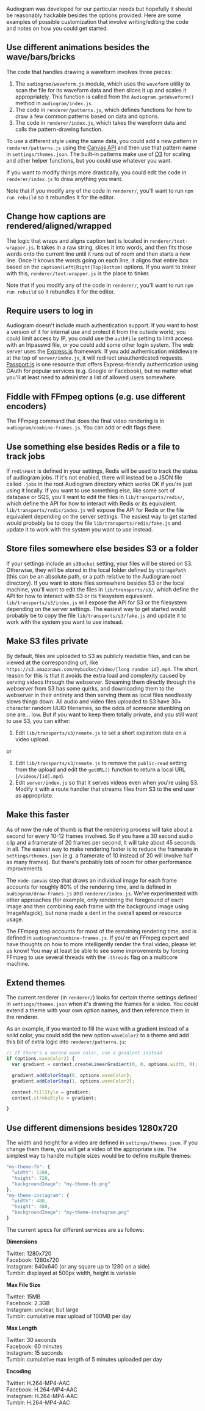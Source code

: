 Audiogram was developed for our particular needs but hopefully it should be reasonably hackable besides the options provided.  Here are some examples of possible customization that involve writing/editing the code and notes on how you could get started.

## Use different animations besides the wave/bars/bricks

The code that handles drawing a waveform involves three pieces:

1. The `audiogram/waveform.js` module, which uses the `waveform` utility to scan the file for its waveform data and then slices it up and scales it appropriately.  This function is called from the `Audiogram.getWaveform()` method in `audiogram/index.js`.
2. The code in `renderer/patterns.js`, which defines functions for how to draw a few common patterns based on data and options.
3. The code in `renderer/index.js`, which takes the waveform data and calls the pattern-drawing function.

To use a different style using the same data, you could add a new pattern in `renderer/patterns.js` using the [Canvas API](https://developer.mozilla.org/en-US/docs/Web/API/Canvas_API) and then use that pattern name in `settings/themes.json`.  The built-in patterns make use of [D3](https://d3js.org/) for scaling and other helper functions, but you could use whatever you want.

If you want to modify things more drastically, you could edit the code in `renderer/index.js` to draw anything you want.

Note that if you modify any of the code in `renderer/`, you'll want to run `npm run rebuild` so it rebundles it for the editor.

## Change how captions are rendered/aligned/wrapped

The logic that wraps and aligns caption text is located in `renderer/text-wrapper.js`.  It takes in a raw string, slices it into words, and then fits those words onto the current line until it runs out of room and then starts a new line.  Once it knows the words going on each line, it aligns that entire box based on the `caption(Left|Right|Top|Bottom)` options.  If you want to tinker with this, `renderer/text-wrapper.js` is the place to tinker.

Note that if you modify any of the code in `renderer/`, you'll want to run `npm run rebuild` so it rebundles it for the editor.

## Require users to log in

Audiogram doesn't include much authentication support. If you want to host a version of it for internal use and protect it from the outside world, you could limit access by IP, you could use the `authFile` setting to limit access with an htpasswd file, or you could add some other login system.  The web server uses the [Express.js](http://expressjs.com/) framework.  If you add authentication middleware at the top of `server/index.js`, it will redirect unauthenticated requests. [Passport.js](http://passportjs.org/) is one resource that offers Express-friendly authentication using OAuth for popular services (e.g. Google or Facebook), but no matter what you'll at least need to administer a list of allowed users somewhere.

## Fiddle with FFmpeg options (e.g. use different encoders)

The FFmpeg command that does the final video rendering is in `audiogram/combine-frames.js`.  You can add or edit flags there.

## Use something else besides Redis or a file to track jobs

If `redisHost` is defined in your settings, Redis will be used to track the status of audiogram jobs.  If it's not enabled, there will instead be a JSON file called `.jobs` in the root Audiogram directory which works OK if you're just using it locally.  If you want to use something else, like some sort of database or SQS, you'll want to edit the files in `lib/transports/redis/`, which define the API for how to interact with Redis or its equivalent.  `lib/transports/redis/index.js` will expose the API for Redis or the file equivalent depending on the server settings.  The easiest way to get started would probably be to copy the file `lib/transports/redis/fake.js` and update it to work with the system you want to use instead.

## Store files somewhere else besides S3 or a folder

If your settings include an `s3Bucket` setting, your files will be stored on S3.  Otherwise, they will be stored in the local folder defined by `storagePath` (this can be an absolute path, or a path relative to the Audiogram root directory). If you want to store files somewhere besides S3 or the local machine, you'll want to edit the files in `lib/transports/s3/`, which define the API for how to interact with S3 or its filesystem equivalent.  `lib/transports/s3/index.js` will expose the API for S3 or the filesystem depending on the server settings.  The easiest way to get started would probably be to copy the file `lib/transports/s3/fake.js` and update it to work with the system you want to use instead.

## Make S3 files private

By default, files are uploaded to S3 as publicly readable files, and can be viewed at the corresponding url, like `https://s3.amazonaws.com/mybucket/video/[long random id].mp4`. The short reason for this is that it avoids the extra load and complexity caused by serving videos through the webserver. Streaming them directly through the webserver from S3 has some quirks, and downloading them to the webserver in their entirety and then serving them as local files needlessly slows things down. All audio and video files uploaded to S3 have 30+ character random UUID filenames, so the odds of someone stumbling on one are... low. But if you want to keep them totally private, and you still want to use S3, you can either:

1. Edit `lib/transports/s3/remote.js` to set a short expiration date on a video upload.

or

1. Edit `lib/transports/s3/remote.js` to remove the `public-read` setting from the upload and edit the `getURL()` function to return a local URL (`/videos/[id].mp4`).
3. Edit `server/index.js` so that it serves videos even when you're using S3. Modify it with a route handler that streams files from S3 to the end user as appropriate.

## Make this faster

As of now the rule of thumb is that the rendering process will take about a second for every 10-12 frames involved.  So if you have a 30 second audio clip and a framerate of 20 frames per second, it will take about 45 seconds in all.  The easiest way to make rendering faster is to reduce the framerate in `settings/themes.json` (e.g. a framerate of 10 instead of 20 will involve half as many frames).  But there's probably lots of room for other performance improvements.

The `node-canvas` step that draws an individual image for each frame accounts for roughly 80% of the rendering time, and is defined in `audiogram/draw-frames.js` and `renderer/index.js`. We've experimented with other approaches (for example, only rendering the foreground of each image and then combining each frame with the background image using ImageMagick), but none made a dent in the overall speed or resource usage.

The FFmpeg step accounts for most of the remaining rendering time, and is defined in `audiogram/combine-frames.js`. If you're an FFmpeg expert and have thoughts on how to more intelligently render the final video, please let us know! You may at least be able to see some improvements by forcing FFmpeg to use several threads with the `-threads` flag on a multicore machine.

## Extend themes

The current renderer (in `renderer/`) looks for certain theme settings defined in `settings/themes.json` when it's drawing the frames for a video.  You could extend a theme with your own option names, and then reference them in the renderer.

As an example, if you wanted to fill the wave with a gradient instead of a solid color, you could add the new option `waveColor2` to a theme and add this bit of extra logic into `renderer/patterns.js`:

```js
// If there's a second wave color, use a gradient instead
if (options.waveColor2) {
  var gradient = context.createLinearGradient(0, 0, options.width, 0);

  gradient.addColorStop(0, options.waveColor);
  gradient.addColorStop(1, options.waveColor2);

  context.fillStyle = gradient;
  context.strokeStyle = gradient;

}
```

## Use different dimensions besides 1280x720

The width and height for a video are defined in `settings/themes.json`.  If you change them there, you will get a video of the appropriate size.  The simplest way to handle multiple sizes would be to define multiple themes:

```js
"my-theme-fb": {
  "width": 1280,
  "height": 720,
  "backgroundImage": "my-theme-fb.png"
},
"my-theme-instagram": {
  "width": 480,
  "height": 480,
  "backgroundImage": "my-theme-instagram.png"
}
```

The current specs for different services are as follows:

**Dimensions**

Twitter: 1280x720  
Facebook: 1280x720  
Instagram: 640x640 (or any square up to 1280 on a side)  
Tumblr: displayed at 500px width, height is variable

**Max File Size**

Twitter: 15MB  
Facebook: 2.3GB  
Instagram: unclear, but large  
Tumblr: cumulative max upload of 100MB per day

**Max Length**

Twitter: 30 seconds  
Facebook: 60 minutes  
Instagram: 15 seconds  
Tumblr: cumulative max length of 5 minutes uploaded per day

**Encoding**

Twitter: H.264-MP4-AAC  
Facebook: H.264-MP4-AAC  
Instagram: H.264-MP4-AAC  
Tumblr: H.264-MP4-AAC
